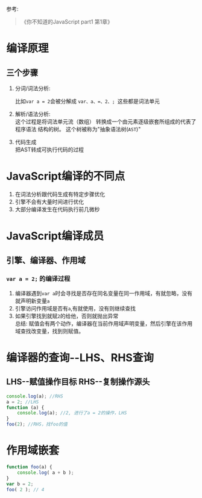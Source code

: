 参考:
> 《你不知道的JavaScript part1 第1章》

# 编译原理

## 三个步骤

1. 分词/词法分析:  

    比如`var a = 2`会被分解成
    `var、a、=、2、; `这些都是词法单元  

2. 解析/语法分析:  
这个过程是将词法单元流（数组） 转换成一个由元素逐级嵌套所组成的代表了程序语法
结构的树。 这个树被称为"抽象语法树(`AST`)"
3. 代码生成  
把AST转成可执行代码的过程

# JavaScript编译的不同点

1. 在词法分析跟代码生成有特定步骤优化  
2. 引擎不会有大量时间进行优化  
3. 大部分编译发生在代码执行前几微秒

# JavaScript编译成员

## 引擎、编译器、作用域

### `var a = 2;` 的编译过程  
1. 编译器遇到`var a`时会寻找是否存在同名变量在同一作用域，有就忽略，没有就声明新变量`a`  
2. 引擎访问作用域是否有`a`,有就使用，没有则继续查找  
3. 如果引擎找到就赋`2`的给他，否则就抛出异常  
总结: 赋值会有两个动作，编译器在当前作用域声明变量，然后引擎在该作用域查找改变量，找到则赋值。

# 编译器的查询--LHS、RHS查询

## LHS--赋值操作目标  RHS--复制操作源头

``` javascript
console.log(a); //RHS
a = 2; //LHS
function (a) {
    console.log(a); //2, 进行了a = 2的操作，LHS
}
foo(2); //RHS，找foo的值
```
# 作用域嵌套

``` javascript
function foo(a) {
    console.log( a + b );
}
var b = 2;
foo( 2 ); // 4
```
